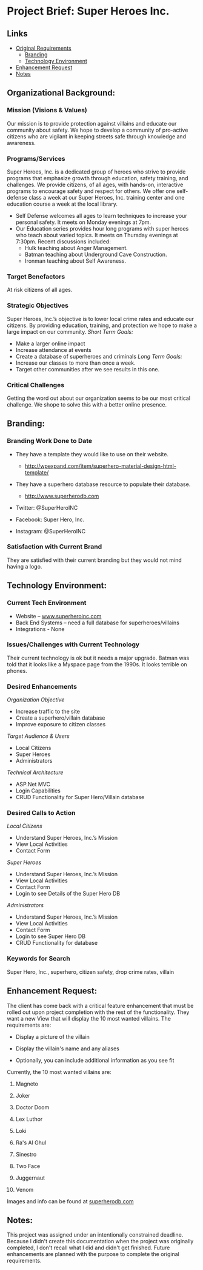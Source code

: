 #  Project Brief: Super Heroes Inc.

## Links

- [Original Requirements](#organizational-background)
  - [Branding](#branding)
  - [Technology Environment](#technology-environment)
- [Enhancement Request](#enhancement-request)
- [Notes](#notes)
## Organizational Background:

### Mission (Visions & Values)
Our mission is to provide protection against villains and educate our community about safety.  We hope to develop a community of pro-active citizens who are vigilant in keeping streets safe through knowledge and awareness. 
### Programs/Services
Super Heroes, Inc. is a dedicated group of heroes who strive to provide programs that emphasize growth through education, safety training, and challenges.  We provide citizens, of all ages, with hands-on, interactive programs to encourage safety and respect for others.
We offer one self-defense class a week at our Super Heroes, Inc. training center and one education course a week at the local library.
- Self Defense welcomes all ages to learn techniques to increase your personal safety. It meets on Monday evenings at 7pm.
- Our Education series provides hour long programs with super heroes who teach about varied topics.  It meets on Thursday evenings at 7:30pm. Recent discussions included:
  - Hulk teaching about Anger Management.
  - Batman teaching about Underground Cave Construction.
  - Ironman teaching about Self Awareness.

### Target Benefactors
At risk citizens of all ages.
### Strategic Objectives
Super Heroes, Inc.’s objective is to lower local crime rates and educate our citizens. By providing education, training, and protection we hope to make a large impact on our community.
*Short Term Goals:*
- Make a larger online impact
- Increase attendance at events
- Create a database of superheroes and criminals
*Long Term Goals:*
- Increase our classes to more than once a week.
- Target other communities after we see results in this one.
### Critical Challenges
Getting the word out about our organization seems to be our most critical challenge. We shope to solve this with a better online presence.  

## Branding:
### Branding Work Done to Date
- They have a template they would like to use on their website.
  - http://wpexpand.com/item/superhero-material-design-html-template/

- They have a superhero database resource to populate their database.
  - http://www.superherodb.com
- Twitter: @SuperHeroINC
- Facebook: Super Hero, Inc.
- Instagram: @SuperHeroINC

### Satisfaction with Current Brand
They are satisfied with their current branding but they would not mind having a logo.

## Technology Environment:

### Current Tech Environment
- Website – www.superheroinc.com
- Back End Systems – need a full database for superheroes/villains
- Integrations - None


### Issues/Challenges with Current Technology

Their current technology is ok but it needs a major upgrade. Batman was told that it looks like a Myspace page from the 1990s. It looks terrible on phones.


### Desired Enhancements

*Organization Objective*

- Increase traffic to the site
- Create a superhero/villain database
- Improve exposure to citizen classes

*Target Audience & Users*
- Local Citizens
- Super Heroes
- Administrators

*Technical Architecture*
- ASP.Net MVC
- Login Capabilities
- CRUD Functionality for Super Hero/Villain database



### Desired Calls to Action

*Local Citizens*
- Understand Super Heroes, Inc.’s Mission
- View Local Activities
- Contact Form

*Super Heroes*
- Understand Super Heroes, Inc.’s Mission
- View Local Activities
- Contact Form
- Login to see Details of the Super Hero DB

*Administrators*
- Understand Super Heroes, Inc.’s Mission
- View Local Activities
- Contact Form
- Login to see Super Hero DB
- CRUD Functionality for database 


### Keywords for Search

Super Hero, Inc., superhero, citizen safety, drop crime rates, villain

## Enhancement Request:

The client has come back with a critical feature enhancement that must be rolled out upon project completion with the rest of the functionality.  They want a new View that will display the 10 most wanted villains. The requirements are:

- Display a picture of the villain

- Display the villain's name and any aliases

- Optionally, you can include additional information as you see fit

Currently, the 10 most wanted villains are:

1) Magneto

2) Joker

3) Doctor Doom

4) Lex Luthor

5) Loki

6) Ra's Al Ghul

7) Sinestro

8) Two Face

9) Juggernaut

10) Venom

Images and info can be found at [superherodb.com](http://superherodb.com)

## Notes:
This project was assigned under an intentionally constrained deadline. Because I didn't create this documentation when the project was originally completed, I don't recall what I did and didn't get finished. Future enhancements are planned with the purpose to complete the original requirements.
